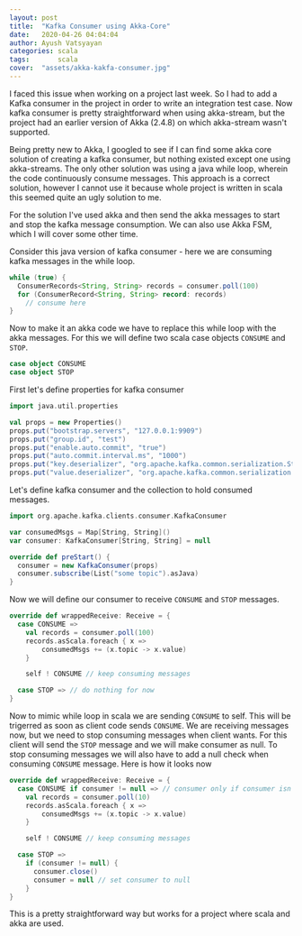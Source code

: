 ```yaml
---
layout: post
title:  "Kafka Consumer using Akka-Core"
date:   2020-04-26 04:04:04
author: Ayush Vatsyayan
categories: scala
tags:	    scala
cover:  "assets/akka-kakfa-consumer.jpg"
---
```


I faced this issue when working on a project last week. So I had to add a Kafka consumer in the project in order to write an integration test case. Now kafka consumer is pretty straightforward when using akka-stream, but the project had an earlier version of Akka (2.4.8) on which akka-stream wasn't supported.

Being pretty new to Akka, I googled to see if I can find some akka core solution of creating a kafka consumer, but nothing existed except one using akka-streams. The only other solution was using a java while loop, wherein the code continuously consume messages. This approach is a correct solution, however I cannot use it because whole project is written in scala this seemed quite an ugly solution to me.

For the  solution I've used akka and then send the akka messages to start and stop the kafka message consumption. We can also use Akka FSM, which I will cover some other time.

Consider this java version of kafka consumer - here we are consuming kafka messages in the while loop.
```java
while (true) {
  ConsumerRecords<String, String> records = consumer.poll(100)
  for (ConsumerRecord<String, String> record: records)
    // consume here
}
```

Now to make it an akka code we have to replace this while loop with the	akka messages. For this	we will	define two scala case objects `CONSUME` and `STOP`.
```scala
case object CONSUME
case object STOP
```

First let's define properties for kafka consumer
```scala
import java.util.properties

val props = new Properties()
props.put("bootstrap.servers", "127.0.0.1:9909")
props.put("group.id", "test")
props.put("enable.auto.commit", "true")
props.put("auto.commit.interval.ms", "1000")
props.put("key.deserializer", "org.apache.kafka.common.serialization.StringDeserializer")
props.put("value.deserializer", "org.apache.kafka.common.serialization.StringDeserializer")
```

Let's define kafka consumer and the collection to hold consumed messages.
```scala
import org.apache.kafka.clients.consumer.KafkaConsumer

var consumedMsgs = Map[String, String]()
var consumer: KafkaConsumer[String, String] = null

override def preStart() {
  consumer = new KafkaConsumer(props)
  consumer.subscribe(List("some topic").asJava)
}
```

Now we will define our consumer	to receive `CONSUME` and `STOP` messages.
```scala
override def wrappedReceive: Receive = {
  case CONSUME => 
    val records = consumer.poll(100)
    records.asScala.foreach { x =>
        consumedMsgs += (x.topic -> x.value)
    }

    self ! CONSUME // keep consuming messages

  case STOP => // do nothing for now
}
```


Now to mimic while loop	in scala we are sending `CONSUME` to self. This will be trigerred as soon as client code sends `CONSUME`.
We are receiving messages now, but we need to stop consuming messages when client wants. For this client will send the `STOP` message and we will make consumer as null.
To stop consuming messages we will also have to add a null check when consuming `CONSUME` message. Here is how it looks now

```scala
override def wrappedReceive: Receive = {
  case CONSUME if consumer != null => // consumer only if consumer isn't null
    val records = consumer.poll(10)
    records.asScala.foreach { x =>
        consumedMsgs += (x.topic -> x.value)
    }

    self ! CONSUME // keep consuming messages

  case STOP =>
    if (consumer != null) {
      consumer.close()
      consumer = null // set consumer to null
    }
}
```

This is a pretty straightforward way but works for a project where scala and akka are used.